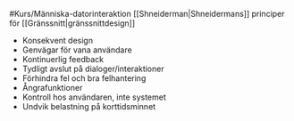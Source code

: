 #Kurs/Människa-datorinteraktion 
 [[Shneiderman|Shneidermans]] principer för [[Gränssnitt|gränssnittdesign]]

-  Konsekvent design
- Genvägar för vana användare
- Kontinuerlig feedback
- Tydligt avslut på dialoger/interaktioner
- Förhindra fel och bra felhantering
- Ångrafunktioner
- Kontroll hos användaren, inte systemet
- Undvik belastning på korttidsminnet